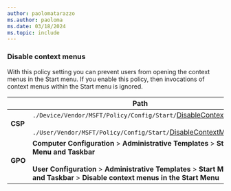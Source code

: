 ```yaml
---
author: paolomatarazzo
ms.author: paoloma
ms.date: 03/18/2024
ms.topic: include
---
```


### Disable context menus

With this policy setting you can prevent users from opening the context menus in the Start menu. If you enable this policy, then invocations of context menus within the Start menu is ignored.

|  | Path |
|--|--|
| **CSP** | `./Device/Vendor/MSFT/Policy/Config/Start/`[DisableContextMenus](/windows/client-management/mdm/policy-csp-start#disablecontextmenus)<br><br>`./User/Vendor/MSFT/Policy/Config/Start/`[DisableContextMenus](/windows/client-management/mdm/policy-csp-start#disablecontextmenus)|
| **GPO** | **Computer Configuration** > **Administrative Templates** > **Start Menu and Taskbar**<br><br> **User Configuration** > **Administrative Templates** > **Start Menu and Taskbar** > **Disable context menus in the Start Menu** |
